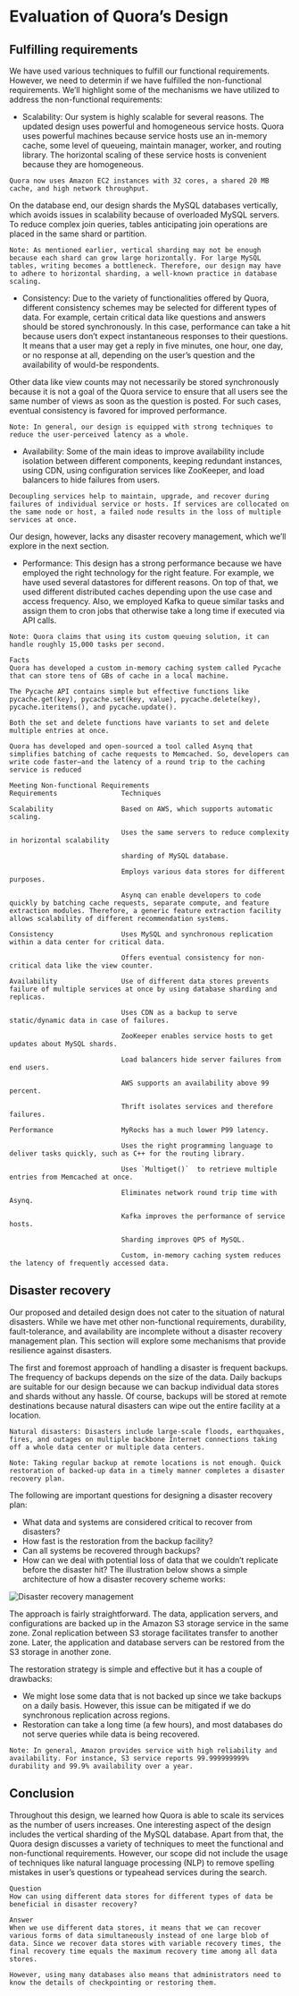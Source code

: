 # Evaluation of Quora’s Design
## Fulfilling requirements
We have used various techniques to fulfill our functional requirements. However, we need to determin if we have fulfilled the non-functional requirements. We’ll highlight some of the mechanisms we have utilized to address the non-functional requirements:

- Scalability: Our system is highly scalable for several reasons. The updated design uses powerful and homogeneous service hosts. Quora uses powerful machines because service hosts use an in-memory cache, some level of queueing, maintain manager, worker, and routing library. The horizontal scaling of these service hosts is convenient because they are homogeneous.
```
Quora now uses Amazon EC2 instances with 32 cores, a shared 20 MB cache, and high network throughput.
```

On the database end, our design shards the MySQL databases vertically, which avoids issues in scalability because of overloaded MySQL servers. To reduce complex join queries, tables anticipating join operations are placed in the same shard or partition.

```
Note: As mentioned earlier, vertical sharding may not be enough because each shard can grow large horizontally. For large MySQL tables, writing becomes a bottleneck. Therefore, our design may have to adhere to horizontal sharding, a well-known practice in database scaling.
```

- Consistency: Due to the variety of functionalities offered by Quora, different consistency schemes may be selected for different types of data. For example, certain critical data like questions and answers should be stored synchronously. In this case, performance can take a hit because users don’t expect instantaneous responses to their questions. It means that a user may get a reply in five minutes, one hour, one day, or no response at all, depending on the user’s question and the availability of would-be respondents.

Other data like view counts may not necessarily be stored synchronously because it is not a goal of the Quora service to ensure that all users see the same number of views as soon as the question is posted. For such cases, eventual consistency is favored for improved performance.

```
Note: In general, our design is equipped with strong techniques to reduce the user-perceived latency as a whole.
```

- Availability: Some of the main ideas to improve availability include isolation between different components, keeping redundant instances, using CDN, using configuration services like ZooKeeper, and load balancers to hide failures from users.

```
Decoupling services help to maintain, upgrade, and recover during failures of individual service or hosts. If services are collocated on the same node or host, a failed node results in the loss of multiple services at once.
```

Our design, however, lacks any disaster recovery management, which we’ll explore in the next section.

- Performance: This design has a strong performance because we have employed the right technology for the right feature. For example, we have used several datastores for different reasons. On top of that, we used different distributed caches depending upon the use case and access frequency. Also, we employed Kafka to queue similar tasks and assign them to cron jobs that otherwise take a long time if executed via API calls.

```
Note: Quora claims that using its custom queuing solution, it can handle roughly 15,000 tasks per second.
```

```
Facts
Quora has developed a custom in-memory caching system called Pycache that can store tens of GBs of cache in a local machine.

The Pycache API contains simple but effective functions like pycache.get(key), pycache.set(key, value), pycache.delete(key), pycache.iteritems(), and pycache.update().

Both the set and delete functions have variants to set and delete multiple entries at once.

Quora has developed and open-sourced a tool called Asynq that simplifies batching of cache requests to Memcached. So, developers can write code faster—and the latency of a round trip to the caching service is reduced
```

```
Meeting Non-functional Requirements
Requirements                Techniques

Scalability                 Based on AWS, which supports automatic scaling.

                            Uses the same servers to reduce complexity in horizontal scalability
                            
                            sharding of MySQL database.
                            
                            Employs various data stores for different purposes.
                            
                            Asynq can enable developers to code quickly by batching cache requests, separate compute, and feature extraction modules. Therefore, a generic feature extraction facility allows scalability of different recommendation systems.

Consistency                 Uses MySQL and synchronous replication within a data center for critical data.
                            
                            Offers eventual consistency for non-critical data like the view counter.
                            
Availability                Use of different data stores prevents failure of multiple services at once by using database sharding and replicas.

                            Uses CDN as a backup to serve static/dynamic data in case of failures.

                            ZooKeeper enables service hosts to get updates about MySQL shards.

                            Load balancers hide server failures from end users.

                            AWS supports an availability above 99 percent.

                            Thrift isolates services and therefore failures.

Performance                 MyRocks has a much lower P99 latency.
                       
                            Uses the right programming language to deliver tasks quickly, such as C++ for the routing library.

                            Uses `Multiget()`  to retrieve multiple entries from Memcached at once.

                            Eliminates network round trip time with Asynq.

                            Kafka improves the performance of service hosts.

                            Sharding improves QPS of MySQL.

                            Custom, in-memory caching system reduces the latency of frequently accessed data.
```

## Disaster recovery
Our proposed and detailed design does not cater to the situation of natural disasters. While we have met other non-functional requirements, durability, fault-tolerance, and availability are incomplete without a disaster recovery management plan. This section will explore some mechanisms that provide resilience against disasters.

The first and foremost approach of handling a disaster is frequent backups. The frequency of backups depends on the size of the data. Daily backups are suitable for our design because we can backup individual data stores and shards without any hassle. Of course, backups will be stored at remote destinations because natural disasters can wipe out the entire facility at a location.
```
Natural disasters: Disasters include large-scale floods, earthquakes, fires, and outages on multiple backbone Internet connections taking off a whole data center or multiple data centers.
```

```
Note: Taking regular backup at remote locations is not enough. Quick restoration of backed-up data in a timely manner completes a disaster recovery plan.
```

The following are important questions for designing a disaster recovery plan:

- What data and systems are considered critical to recover from disasters?
- How fast is the restoration from the backup facility?
- Can all systems be recovered through backups?
- How can we deal with potential loss of data that we couldn’t replicate before the disaster hit?
The illustration below shows a simple architecture of how a disaster recovery scheme works:

![Disaster recovery management](./recovery.jpg)

The approach is fairly straightforward. The data, application servers, and configurations are backed up in the Amazon S3 storage service in the same zone. Zonal replication between S3 storage facilitates transfer to another zone. Later, the application and database servers can be restored from the S3 storage in another zone.

The restoration strategy is simple and effective but it has a couple of drawbacks:

- We might lose some data that is not backed up since we take backups on a daily basis. However, this issue can be mitigated if we do synchronous replication across regions.
- Restoration can take a long time (a few hours), and most databases do not serve queries while data is being recovered.

```
Note: In general, Amazon provides service with high reliability and availability. For instance, S3 service reports 99.999999999% durability and 99.9% availability over a year.
```
## Conclusion
Throughout this design, we learned how Quora is able to scale its services as the number of users increases. One interesting aspect of the design includes the vertical sharding of the MySQL database. Apart from that, the Quora design discusses a variety of techniques to meet the functional and non-functional requirements. However, our scope did not include the usage of techniques like natural language processing (NLP) to remove spelling mistakes in user’s questions or typeahead services during the search.

```
Question
How can using different data stores for different types of data be beneficial in disaster recovery?

Answer
When we use different data stores, it means that we can recover various forms of data simultaneously instead of one large blob of data. Since we recover data stores with variable recovery times, the final recovery time equals the maximum recovery time among all data stores.

However, using many databases also means that administrators need to know the details of checkpointing or restoring them.
```
